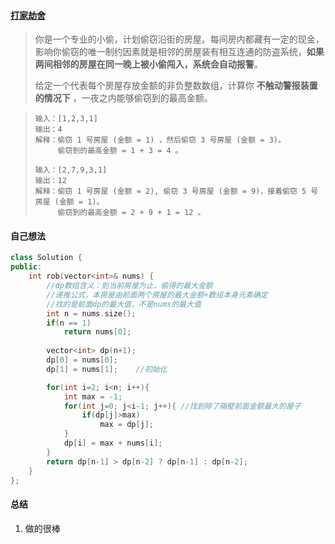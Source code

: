 #### [打家劫舍](https://leetcode.cn/problems/house-robber/?envType=study-plan-v2&envId=dynamic-programming)

> 你是一个专业的小偷，计划偷窃沿街的房屋。每间房内都藏有一定的现金，影响你偷窃的唯一制约因素就是相邻的房屋装有相互连通的防盗系统，**如果两间相邻的房屋在同一晚上被小偷闯入，系统会自动报警**。
>
> 给定一个代表每个房屋存放金额的非负整数数组，计算你 **不触动警报装置的情况下** ，一夜之内能够偷窃到的最高金额。

> ```
> 输入：[1,2,3,1]
> 输出：4
> 解释：偷窃 1 号房屋 (金额 = 1) ，然后偷窃 3 号房屋 (金额 = 3)。
>      偷窃到的最高金额 = 1 + 3 = 4 。
> ```
>
> ```
> 输入：[2,7,9,3,1]
> 输出：12
> 解释：偷窃 1 号房屋 (金额 = 2), 偷窃 3 号房屋 (金额 = 9)，接着偷窃 5 号房屋 (金额 = 1)。
>      偷窃到的最高金额 = 2 + 9 + 1 = 12 。
> ```



#### 自己想法



```c++
class Solution {
public:
    int rob(vector<int>& nums) {
        //dp数组含义：到当前房屋为止，偷得的最大金额
        //递推公式，本房屋由前面两个房屋的最大金额+数组本身元素确定
        //找的是前面dp的最大值，不是nums的最大值
        int n = nums.size();
        if(n == 1)
            return nums[0];
        
        vector<int> dp(n+1);
        dp[0] = nums[0];
        dp[1] = nums[1];    //初始化

        for(int i=2; i<n; i++){
            int max = -1;
            for(int j=0; j<i-1; j++){ //找到除了隔壁前面金额最大的屋子
                if(dp[j]>max)
                    max = dp[j];
            }
            dp[i] = max + nums[i];
        }
        return dp[n-1] > dp[n-2] ? dp[n-1] : dp[n-2];
    }
};
```



#### 总结

1. 做的很棒